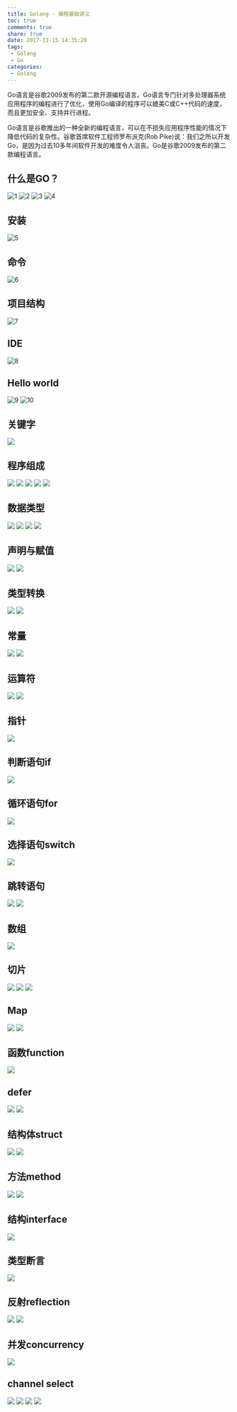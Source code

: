 ```yaml
---
title: Golang - 编程基础讲义
toc: true
comments: true
share: true
date: 2017-11-15 14:35:20
tags:
 - Golang
 - Go
categories:
 - Golang
---
```


Go语言是谷歌2009发布的第二款开源编程语言。Go语言专门针对多处理器系统应用程序的编程进行了优化，使用Go编译的程序可以媲美C或C++代码的速度，而且更加安全、支持并行进程。 

<!-- more -->
Go语言是谷歌推出的一种全新的编程语言，可以在不损失应用程序性能的情况下降低代码的复杂性。谷歌首席软件工程师罗布派克(Rob Pike)说：我们之所以开发Go，是因为过去10多年间软件开发的难度令人沮丧。Go是谷歌2009发布的第二款编程语言。



## 什么是GO？

![1](http://static.golangtab.com/images/2017-11/Go编程基础-课堂讲义/幻灯片01.png)
![2](http://static.golangtab.com/images/2017-11/Go编程基础-课堂讲义/幻灯片02.png)
![3](http://static.golangtab.com/images/2017-11/Go编程基础-课堂讲义/幻灯片03.png)
![4](http://static.golangtab.com/images/2017-11/Go编程基础-课堂讲义/幻灯片04.png)

## 安装
![5](http://static.golangtab.com/images/2017-11/Go编程基础-课堂讲义/幻灯片05.png)

## 命令
![6](http://static.golangtab.com/images/2017-11/Go编程基础-课堂讲义/幻灯片06.png)

## 项目结构
![7](http://static.golangtab.com/images/2017-11/Go编程基础-课堂讲义/幻灯片07.png)

## IDE
![8](http://static.golangtab.com/images/2017-11/Go编程基础-课堂讲义/幻灯片08.png)

## Hello world
![9](http://static.golangtab.com/images/2017-11/Go编程基础-课堂讲义/幻灯片09.png)
![10](http://static.golangtab.com/images/2017-11/Go编程基础-课堂讲义/幻灯片10.png)

## 关键字
![](http://static.golangtab.com/images/2017-11/Go编程基础-课堂讲义/幻灯片11.png)

## 程序组成
![](http://static.golangtab.com/images/2017-11/Go编程基础-课堂讲义/幻灯片12.png)
![](http://static.golangtab.com/images/2017-11/Go编程基础-课堂讲义/幻灯片13.png)
![](http://static.golangtab.com/images/2017-11/Go编程基础-课堂讲义/幻灯片14.png)
![](http://static.golangtab.com/images/2017-11/Go编程基础-课堂讲义/幻灯片15.png)
![](http://static.golangtab.com/images/2017-11/Go编程基础-课堂讲义/幻灯片16.png)

## 数据类型
![](http://static.golangtab.com/images/2017-11/Go编程基础-课堂讲义/幻灯片17.png)
![](http://static.golangtab.com/images/2017-11/Go编程基础-课堂讲义/幻灯片18.png)
![](http://static.golangtab.com/images/2017-11/Go编程基础-课堂讲义/幻灯片19.png)
![](http://static.golangtab.com/images/2017-11/Go编程基础-课堂讲义/幻灯片20.png)

## 声明与赋值
![](http://static.golangtab.com/images/2017-11/Go编程基础-课堂讲义/幻灯片21.png)
![](http://static.golangtab.com/images/2017-11/Go编程基础-课堂讲义/幻灯片22.png)

## 类型转换
![](http://static.golangtab.com/images/2017-11/Go编程基础-课堂讲义/幻灯片23.png)
![](http://static.golangtab.com/images/2017-11/Go编程基础-课堂讲义/幻灯片24.png)

## 常量
![](http://static.golangtab.com/images/2017-11/Go编程基础-课堂讲义/幻灯片25.png)
![](http://static.golangtab.com/images/2017-11/Go编程基础-课堂讲义/幻灯片26.png)

## 运算符
![](http://static.golangtab.com/images/2017-11/Go编程基础-课堂讲义/幻灯片27.png)
![](http://static.golangtab.com/images/2017-11/Go编程基础-课堂讲义/幻灯片28.png)

## 指针
![](http://static.golangtab.com/images/2017-11/Go编程基础-课堂讲义/幻灯片29.png)

## 判断语句if
![](http://static.golangtab.com/images/2017-11/Go编程基础-课堂讲义/幻灯片30.png)

## 循环语句for
![](http://static.golangtab.com/images/2017-11/Go编程基础-课堂讲义/幻灯片31.png)

## 选择语句switch
![](http://static.golangtab.com/images/2017-11/Go编程基础-课堂讲义/幻灯片32.png)

## 跳转语句
![](http://static.golangtab.com/images/2017-11/Go编程基础-课堂讲义/幻灯片33.png)
![](http://static.golangtab.com/images/2017-11/Go编程基础-课堂讲义/幻灯片34.png)

## 数组
![](http://static.golangtab.com/images/2017-11/Go编程基础-课堂讲义/幻灯片35.png)

## 切片
![](http://static.golangtab.com/images/2017-11/Go编程基础-课堂讲义/幻灯片36.png)
![](http://static.golangtab.com/images/2017-11/Go编程基础-课堂讲义/幻灯片37.png)
![](http://static.golangtab.com/images/2017-11/Go编程基础-课堂讲义/幻灯片38.png)

## Map
![](http://static.golangtab.com/images/2017-11/Go编程基础-课堂讲义/幻灯片39.png)
![](http://static.golangtab.com/images/2017-11/Go编程基础-课堂讲义/幻灯片40.png)

## 函数function
![](http://static.golangtab.com/images/2017-11/Go编程基础-课堂讲义/幻灯片41.png)

## defer
![](http://static.golangtab.com/images/2017-11/Go编程基础-课堂讲义/幻灯片42.png)
![](http://static.golangtab.com/images/2017-11/Go编程基础-课堂讲义/幻灯片43.png)

## 结构体struct
![](http://static.golangtab.com/images/2017-11/Go编程基础-课堂讲义/幻灯片44.png)
![](http://static.golangtab.com/images/2017-11/Go编程基础-课堂讲义/幻灯片45.png)

## 方法method
![](http://static.golangtab.com/images/2017-11/Go编程基础-课堂讲义/幻灯片46.png)
![](http://static.golangtab.com/images/2017-11/Go编程基础-课堂讲义/幻灯片47.png)

## 结构interface
![](http://static.golangtab.com/images/2017-11/Go编程基础-课堂讲义/幻灯片48.png)

## 类型断言
![](http://static.golangtab.com/images/2017-11/Go编程基础-课堂讲义/幻灯片49.png)

## 反射reflection
![](http://static.golangtab.com/images/2017-11/Go编程基础-课堂讲义/幻灯片50.png)
![](http://static.golangtab.com/images/2017-11/Go编程基础-课堂讲义/幻灯片51.png)

## 并发concurrency
![](http://static.golangtab.com/images/2017-11/Go编程基础-课堂讲义/幻灯片52.png)

## channel select
![](http://static.golangtab.com/images/2017-11/Go编程基础-课堂讲义/幻灯片53.png)
![](http://static.golangtab.com/images/2017-11/Go编程基础-课堂讲义/幻灯片54.png)
![](http://static.golangtab.com/images/2017-11/Go编程基础-课堂讲义/幻灯片55.png)
![](http://static.golangtab.com/images/2017-11/Go编程基础-课堂讲义/幻灯片56.png)

